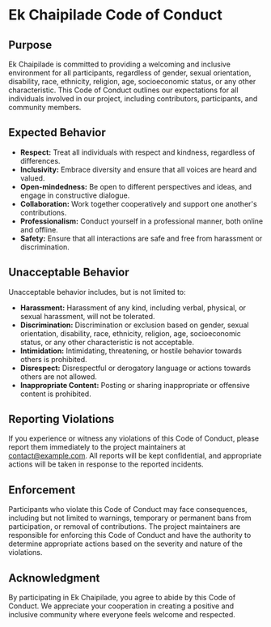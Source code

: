 # Ek Chaipilade Code of Conduct

## Purpose
Ek Chaipilade is committed to providing a welcoming and inclusive environment for all participants, regardless of gender, sexual orientation, disability, race, ethnicity, religion, age, socioeconomic status, or any other characteristic. This Code of Conduct outlines our expectations for all individuals involved in our project, including contributors, participants, and community members.

## Expected Behavior
- **Respect:** Treat all individuals with respect and kindness, regardless of differences.
- **Inclusivity:** Embrace diversity and ensure that all voices are heard and valued.
- **Open-mindedness:** Be open to different perspectives and ideas, and engage in constructive dialogue.
- **Collaboration:** Work together cooperatively and support one another's contributions.
- **Professionalism:** Conduct yourself in a professional manner, both online and offline.
- **Safety:** Ensure that all interactions are safe and free from harassment or discrimination.

## Unacceptable Behavior
Unacceptable behavior includes, but is not limited to:
- **Harassment:** Harassment of any kind, including verbal, physical, or sexual harassment, will not be tolerated.
- **Discrimination:** Discrimination or exclusion based on gender, sexual orientation, disability, race, ethnicity, religion, age, socioeconomic status, or any other characteristic is not acceptable.
- **Intimidation:** Intimidating, threatening, or hostile behavior towards others is prohibited.
- **Disrespect:** Disrespectful or derogatory language or actions towards others are not allowed.
- **Inappropriate Content:** Posting or sharing inappropriate or offensive content is prohibited.

## Reporting Violations
If you experience or witness any violations of this Code of Conduct, please report them immediately to the project maintainers at [contact@example.com](mailto:contact@example.com). All reports will be kept confidential, and appropriate actions will be taken in response to the reported incidents.

## Enforcement
Participants who violate this Code of Conduct may face consequences, including but not limited to warnings, temporary or permanent bans from participation, or removal of contributions. The project maintainers are responsible for enforcing this Code of Conduct and have the authority to determine appropriate actions based on the severity and nature of the violations.

## Acknowledgment
By participating in Ek Chaipilade, you agree to abide by this Code of Conduct. We appreciate your cooperation in creating a positive and inclusive community where everyone feels welcome and respected.

